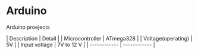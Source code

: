 # Arduino
Arduino proejects

| Description | Detail |
| Microcontroller | ATmega328 | 
| Voltage(operating) | 5V |
| Input votlage | 7V to 12 V |
| ------------ | ------------ |
